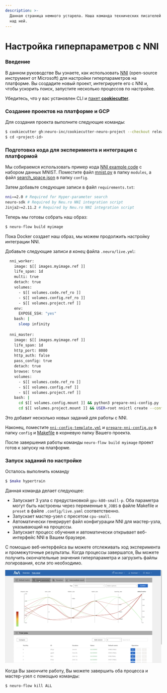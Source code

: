 ```yaml
---
description: >-
  Данная страница немного устарела. Наша команда технических писателей работает
  над ней.
---
```


# Настройка гиперпараметров с NNI

### Введение

В данном руководстве Вы узнаете, как использовать [NNI](https://github.com/microsoft/nni) (open-source инструмент от Microsoft) для настройки гиперпараметров на платформе. Вы создадите новый проект, интегрируете его с NNI и, чтобы ускорить поиск, запустите несколько процессов по настройке.

Убедитесь, что у вас установлен CLI и [пакет **cookiecutter**](https://github.com/cookiecutter/cookiecutter).

### Создание проектов на платформе и GCP

Для создания проекта выполните следующие команды:

```bash
$ cookiecutter gh:neuro-inc/cookiecutter-neuro-project --checkout release
$ cd <project-id>
```

### Подготовка кода для эксперимента и интеграция с платформой

Мы собираемся использовать пример кода [NNI example code](https://github.com/microsoft/nni/tree/master/examples/trials/mnist-tfv2) с набором данных MNIST. Поместите файл [mnist.py](https://github.com/microsoft/nni/blob/master/examples/trials/mnist-tfv2/mnist.py) в папку `modules`, а файл [search\_space.json](https://github.com/microsoft/nni/blob/master/examples/trials/mnist-tfv2/search\_space.json) в папку `config`.

Затем добавьте следующие записи в файл `requirements.txt`:

```bash
nni==2.0 # Required for Hyper-parameter search
neuro-sdk # Required by Neu.ro NNI integration script
Jinja2>=2.11.2 # Required by Neu.ro NNI integration script
```

Теперь мы готовы собрать наш образ:

```bash
$ neuro-flow build myimage
```

Пока Docker создает наш образ, мы можем продолжить настройку интеграции NNI.

Добавьте следующие записи _в конец_ файла `.neuro/live.yml`:

```bash
  nni_worker:
    image: $[[ images.myimage.ref ]]
    life_span: 1d
    multi: true
    detach: true
    volumes:
      - $[[ volumes.code.ref_ro ]]
      - $[[ volumes.config.ref_ro ]]
      - $[[ volumes.project.ref ]]
    env:
      EXPOSE_SSH: "yes"
    bash: |
      sleep infinity

  nni_master:
    image: $[[ images.myimage.ref ]]
    life_span: 1d
    http_port: 8080
    http_auth: false
    pass_config: true
    detach: true
    browse: true
    volumes:
      - $[[ volumes.code.ref_ro ]]
      - $[[ volumes.config.ref ]]
      - $[[ volumes.project.ref ]]
    bash: |
      cd $[[ volumes.config.mount ]] && python3 prepare-nni-config.py 
      cd $[[ volumes.project.mount ]] && USER=root nnictl create --config $[[ volumes.config.mount ]]/nni-config.yml -f
```

Это добавит несколько новых заданий для работы с NNI.

Наконец, поместите [`nni-config-template.yml`](https://github.com/neuromation/ml-recipe-nni/blob/master/config/nni-config-template.yml) и [`prepare-nni-config.py`](https://github.com/neuromation/ml-recipe-nni/blob/master/config/prepare-nni-config.py) в папку `config` и [Makefile](https://github.com/neuro-inc/ml-recipe-nni/blob/master/Makefile) в корневую папку Вашего проекта.

После завершения работы команды `neuro-flow build myimage` проект готов к запуску на платформе.

### Запуск заданий по настройке

Осталось выполнить команду

```bash
$ $make hypertrain
```

Данная команда делает следующее:

* Запускает 3 узла с предустановкой `gpu-k80-small-p`. Оба параметра могут быть настроены через переменные `N_JOBS` в файле Makefile и `preset` в файле `.config/live.yaml` соответственно.
* Запускает мастер-узел с пресетом `cpu-small`.
* Автоматически генерирует файл конфигурации NNI для мастер-узла, указывающий на процессы.
* Запускает процесс обучения и автоматически открывает веб-интерфейс NNI в Вашем браузере.

С помощью веб-интерфейса вы можете отслеживать ход эксперимента и промежуточные результаты. Когда процессы завершатся, Вы можете получить окончательные значения гиперпараметра и загрузить файлы логирования, если это необходимо.

![NNI Hyperparameter Tuning GUI](../../.gitbook/assets/screen-shot-2020-05-12-at-12.43.02-pm.png)

Когда Вы закончите работу, Вы можете завершить оба процесса и мастер-узел с помощью команды:

```bash
$ neuro-flow kill ALL
```
